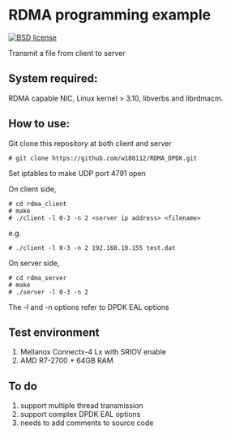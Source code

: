 # RDMA programming example

[![BSD license](https://img.shields.io/badge/License-BSD-blue.svg)](https://opensource.org/licenses/BSD-3-Clause)

Transmit a file from client to server

## System required:

RDMA capable NIC, Linux kernel > 3.10, libverbs and librdmacm.

## How to use:

Git clone this repository at both client and server

    # git clone https://github.com/w180112/RDMA_DPDK.git

Set iptables to make UDP port 4791 open

On client side,

    # cd rdma_client
    # make
    # ./client -l 0-3 -n 2 <server ip address> <filename>
e.g.

    # ./client -l 0-3 -n 2 192.168.10.155 test.dat

On server side,

    # cd rdma_server
    # make
    # ./server -l 0-3 -n 2

The -l and -n options refer to DPDK EAL options

## Test environment

1. Mellanox Connectx-4 Lx with SRIOV enable
2. AMD R7-2700 + 64GB RAM

## To do

1. support multiple thread transmission
2. support complex DPDK EAL options
3. needs to add comments to source code
